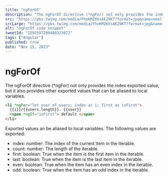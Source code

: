 ```yaml
---
title: "ngForOf"
description: "The ngForOf directive (*ngFor) not only provides the index exported value, but it also provides other exported values that can be aliased to local variables."
src: "https://pbs.twimg.com/media/FhoKMZ6VsAEZ9KT?format=jpg&name=small"
srcLarge: "https://pbs.twimg.com/media/FhoKMZ6VsAEZ9KT?format=jpg&name=large"
alt: "ngForOf code snippet"
tweetId: "1592597209480323072"
tags: ["Angular"]
published: true
date: "Nov 15, 2023"
---
```


# ngForOf

The ngForOf directive (\*ngFor) not only provides the index exported value, but it also provides other exported values that can be aliased to local variables.

```html
<li *ngFor="let user of users; index as i; first as isFirst">
  {{i}}/{{users.length}}. {{user}}
  <span *ngIf="isFirst"> default </span>
</li>
```

Exported values an be aliased to local variables. The following values are exported:

- index: number: The index of the current item in the iterable.
- count: number: The length of the iterable.
- first: boolean: True when the item is the first item in the iterable.
- last: boolean: True when the item is the last item in the iterable.
- even: boolean: True when the item has an even index in the iterable.
- odd: boolean: True when the item has an odd index in the iterable.
